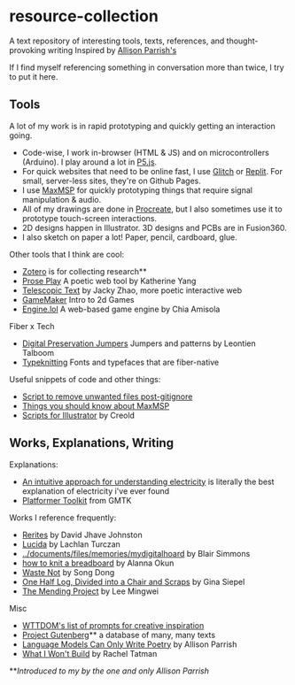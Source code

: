 # resource-collection
A text repository of interesting tools, texts, references, and thought-provoking writing
Inspired by [Allison Parrish's](https://github.com/aparrish/text-resources)

If I find myself referencing something in conversation more than twice, I try to put it here. 


## Tools 

A lot of my work is in rapid prototyping and quickly getting an interaction going. 
- Code-wise, I work in-browser (HTML & JS) and on microcontrollers (Arduino). I play around a lot in [P5.js](http://p5js.org).
- For quick websites that need to be online fast, I use [Glitch](glitch.com) or [Replit](https://replit.com/). For small, server-less sites, they're on Github Pages. 
- I use [MaxMSP](https://cycling74.com) for quickly prototyping things that require signal manipulation & audio.
- All of my drawings are done in [Procreate](https://procreate.com), but I also sometimes use it to prototype touch-screen interactions.
- 2D designs happen in Illustrator. 3D designs and PCBs are in Fusion360.
- I also sketch on paper a lot! Paper, pencil, cardboard, glue. 

Other tools that I think are cool: 

- [Zotero](https://www.zotero.org) is for collecting research**
- [Prose Play](https://www.proseplay.net) A poetic web tool by Katherine Yang
- [Telescopic Text](https://github.com/jackyzha0/telescopic-text) by Jacky Zhao, more poetic interactive web
- [GameMaker](https://gamemaker.io/en) Intro to 2d Games
- [Engine.lol](https://engine.lol/alpha/) A web-based game engine by Chia Amisola

Fiber x Tech 
- [Digital Preservation Jumpers](https://digitalpreservation-blog.lib.cam.ac.uk/knitting-through-digital-decay-a-collection-of-digital-preservation-jumpers-no-one-asked-for-but-478c48009521) Jumpers and patterns by Leontien Talboom
- [Typeknitting](https://typeknitting.net/) Fonts and typefaces that are fiber-native

Useful snippets of code and other things: 
- [Script to remove unwanted files post-gitignore](https://gist.github.com/jeffjohnson9046/80bc182db7ae2f4a6150)
- [Things you should know about MaxMSP](https://steinkamp.us/posts/2022-04-14-max-tips)
- [Scripts for Illustrator](https://github.com/creold/illustrator-scripts/?tab=readme-ov-file) by Creold

## Works, Explanations, Writing 
Explanations: 
- [An intuitive approach for understanding electricity](https://www.youtube.com/watch?v=X_crwFuPht4) is literally the best explanation of electricity i've ever found 
- [Platformer Toolkit](https://gmtk.itch.io/platformer-toolkit) from GMTK

Works I reference frequently:
- [Rerites](https://glia.ca/rerites/) by David Jhave Johnston
- [Lucida](https://www.lachlanturczan.com/works/lucida) by Lachlan Turczan
- [../documents/files/memories/mydigitalhoard](http://blairs.computer/) by Blair Simmons
- [how to knit a breadboard](https://buttonmash.substack.com/p/how-to-knit-a-breadboard) by Alanna Okun
- [Waste Not](https://www.moma.org/calendar/exhibitions/960) by Song Dong
- [One Half Log, Divided into a Chair and Scraps](https://ginasiepel.com/works/living-material/view/6583246/1/6584058) by Gina Siepel
- [The Mending Project](https://www.famsf.org/events/mending-project) by Lee Mingwei 

Misc 
- [WTTDOM's list of prompts for creative inspiration](https://wttdotm.com/prompts.html)
- [Project Gutenberg](https://www.gutenberg.org)** a database of many, many texts 
- [Language Models Can Only Write Poetry](https://posts.decontextualize.com/language-models-poetry/) by Allison Parrish
- [What I Won't Build](https://slideslive.com/38929585/what-i-wont-build) by Rachel Tatman



***Introduced to my by the one and only Allison Parrish*
